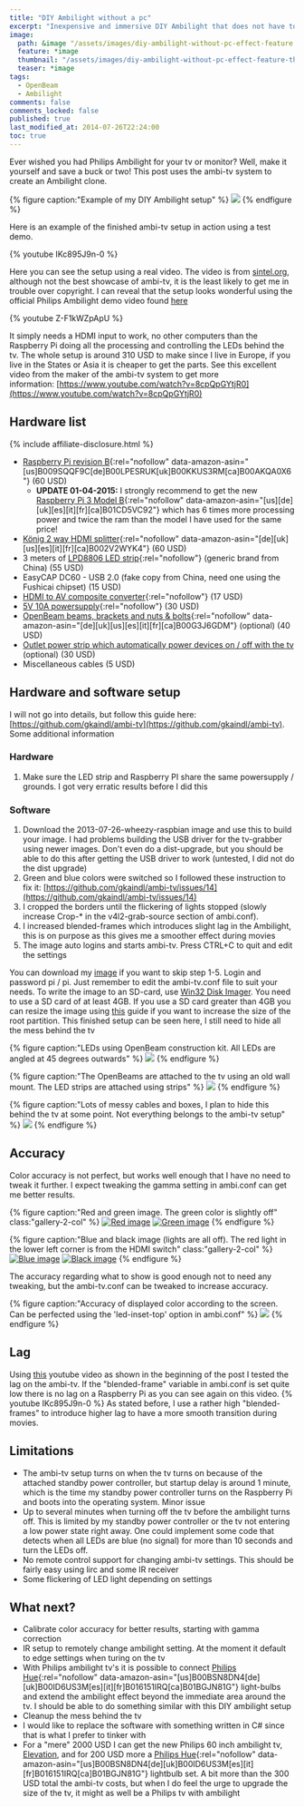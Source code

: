 ```yaml
---
title: "DIY Ambilight without a pc"
excerpt: "Inexpensive and immersive DIY Ambilight that does not have to be attached to a PC."
image:
  path: &image "/assets/images/diy-ambilight-without-pc-effect-feature.jpg"
  feature: *image
  thumbnail: "/assets/images/diy-ambilight-without-pc-effect-feature-th.jpg"
  teaser: *image
tags:
  - OpenBeam
  - Ambilight
comments: false
comments_locked: false
published: true
last_modified_at: 2014-07-26T22:24:00
toc: true
---
```

Ever wished you had Philips Ambilight for your tv or monitor? Well, make it yourself and save a buck or two! This post uses the ambi-tv system to create an Ambilight clone.

{% figure caption:"Example of my DIY Ambilight setup" %}
![](/assets/images/diy-ambilight-without-pc-effect.jpg)
{% endfigure %}

Here is an example of the finished ambi-tv setup in action using a test demo.

{% youtube IKc895J9n-0 %}

Here you can see the setup using a real video. The video is from [sintel.org](http://www.sintel.org/), although not the best showcase of ambi-tv, it is the least likely to get me in trouble over copyright. I can reveal that the setup looks wonderful using the official Philips Ambilight demo video found [here](https://www.youtube.com/watch?v=jV8IFZ5Sa_k)

{% youtube Z-F1kWZpApU %}

It simply needs a HDMI input to work, no other computers than the Raspberry Pi doing all the processing and controlling the LEDs behind the tv. The whole setup is around 310 USD to make since I live in Europe, if you live in the States or Asia it is cheaper to get the parts. See this excellent video from the maker of the ambi-tv system to get more information: [https://www.youtube.com/watch?v=8cpQpGYtjR0](https://www.youtube.com/watch?v=8cpQpGYtjR0)
## Hardware list
{% include affiliate-disclosure.html %}

* [Raspberry Pi revision B](https://www.amazon.com/dp/B009SQQF9C/){:rel="nofollow" data-amazon-asin="[us]B009SQQF9C[de]B00LPESRUK[uk]B00KKUS3RM[ca]B00AKQA0X6"} (60 USD)
  * **UPDATE 01-04-2015:** I strongly recommend to get the new [Raspberry Pi 3 Model B](https://www.amazon.com/dp/B01CD5VC92/){:rel="nofollow" data-amazon-asin="[us][de][uk][es][it][fr][ca]B01CD5VC92"} which has 6 times more processing power and twice the ram than the model I have used for the same price!
* [König 2 way HDMI splitter](https://www.amazon.com/dp/B002V2WYK4/){:rel="nofollow" data-amazon-asin="[de][uk][us][es][it][fr][ca]B002V2WYK4"} (60 USD)
* 3 meters of [LPD8806 LED strip](https://www.amazon.com/s/ref=nb_sb_noss_2?url=search-alias%3Daps&field-keywords=LPD8806+LED+strip){:rel="nofollow"} (generic brand from China) (55 USD)
* EasyCAP DC60 - USB 2.0 (fake copy from China, need one using the Fushicai chipset) (15 USD)
* [HDMI to AV composite converter](https://www.amazon.com/s/ref=nb_sb_noss_2?url=search-alias%3Daps&field-keywords=HDMI+to+AV+composite+converter){:rel="nofollow"} (17 USD)
* [5V 10A powersupply](http://www.adafruit.com/product/658){:rel="nofollow"} (30 USD)
* [OpenBeam beams, brackets and nuts & bolts](https://www.amazon.com/dp/B00G3J6GDM/){:rel="nofollow" data-amazon-asin="[de][uk][us][es][it][fr][ca]B00G3J6GDM"} (optional) (40 USD)
* [Outlet power strip which automatically power devices on / off with the tv](https://www.av-cables.dk/elspareskinne/) (optional) (30 USD)
* Miscellaneous cables (5 USD)

## Hardware and software setup
I will not go into details, but follow this guide here: [https://github.com/gkaindl/ambi-tv](https://github.com/gkaindl/ambi-tv). Some additional information

### Hardware

1. Make sure the LED strip and Raspberry PI share the same powersupply / grounds. I got very erratic results before I did this

### Software

1. Download the 2013-07-26-wheezy-raspbian image and use this to build your image. I had problems building the USB driver for the tv-grabber using newer images. Don't even do a dist-upgrade, but you should be able to do this after getting the USB driver to work (untested, I did not do the dist upgrade)
2. Green and blue colors were switched so I followed these instruction to fix it: [https://github.com/gkaindl/ambi-tv/issues/14](https://github.com/gkaindl/ambi-tv/issues/14)
3. I cropped the borders until the flickering of lights stopped (slowly increase Crop-* in the v4l2-grab-source section of ambi.conf).
4. I increased blended-frames which introduces slight lag in the Ambilight, this is on purpose as this gives me a smoother effect during movies
5. The image auto logins and starts ambi-tv. Press CTRL+C to quit and edit the settings

You can download my [image](https://www.dropbox.com/s/4947g5meatfvbm2/ambi-tv.gz?dl=1) if you want to skip step 1-5. Login and password pi / pi. Just remember to edit the ambi-tv.conf file to suit your needs. To write the image to an SD-card, use [Win32 Disk Imager](http://sourceforge.net/projects/win32diskimager/). You need to use a SD card of at least 4GB. If you use a SD card greater than 4GB you can resize the image using [this](http://softwarebakery.com/shrinking-images-on-linux) guide if you want to increase the size of the root partition.
This finished setup can be seen here, I still need to hide all the mess behind the tv

{% figure caption:"LEDs using OpenBeam construction kit. All LEDs are angled at 45 degrees outwards" %}
![](/assets/images/diy-ambilight-without-pc-setup-leds.jpg)
{% endfigure %}

{% figure caption:"The OpenBeams are attached to the tv using an old wall mount. The LED strips are attached using strips" %}
![](/assets/images/diy-ambilight-without-pc-setup-back.jpg)
{% endfigure %}

{% figure caption:"Lots of messy cables and boxes, I plan to hide this behind the tv at some point. Not everything belongs to the ambi-tv setup" %}
![](/assets/images/diy-ambilight-without-pc-setup-the-rest.jpg)
{% endfigure %}

## Accuracy
Color accuracy is not perfect, but works well enough that I have no need to tweak it further. I expect tweaking the gamma setting in ambi.conf can get me better results.

{% figure caption:"Red and green image. The green color is slightly off" class:"gallery-2-col" %}
  [![Red image](/assets/images/diy-ambilight-without-pc-red-image.jpg)](/assets/images/diy-ambilight-without-pc-red-image.jpg)
  [![Green image](/assets/images/diy-ambilight-without-pc-green-image.jpg)](/assets/images/diy-ambilight-without-pc-green-image.jpg)
{% endfigure %}

{% figure caption:"Blue and black image (lights are all off). The red light in the lower left corner is from the HDMI switch" class:"gallery-2-col" %}
  [![Blue image](/assets/images/diy-ambilight-without-pc-blue-image.jpg)](/assets/images/diy-ambilight-without-pc-blue-image.jpg)
  [![Black image](/assets/images/diy-ambilight-without-pc-black-image.jpg)](/assets/images/diy-ambilight-without-pc-black-image.jpg)
{% endfigure %}

The accuracy regarding what to show is good enough not to need any tweaking, but the ambi-tv.conf can be tweaked to increase accuracy.

{% figure caption:"Accuracy of displayed color according to the screen. Can be perfected using the 'led-inset-top' option in ambi.conf" %}
![](/assets/images/diy-ambilight-without-pc-accuracy.jpg)
{% endfigure %}

## Lag
Using [this](https://www.youtube.com/watch?v=sr_vL2anfXA) youtube video as shown in the beginning of the post I tested the lag on the ambi-tv. If the "blended-frame" variable in ambi.conf is set quite low there is no lag on a Raspberry Pi as you can see again on this video.
{% youtube IKc895J9n-0 %}
As stated before, I use a rather high "blended-frames" to introduce higher lag to have a more smooth transition during movies.

## Limitations

* The ambi-tv setup turns on when the tv turns on because of the attached standby power controller, but startup delay is around 1 minute, which is the time my standby power controller turns on the Raspberry Pi and boots into the operating system. Minor issue
* Up to several minutes when turning off the tv before the ambilight turns off. This is limited by my standby power controller or the tv not entering a low power state right away. One could implement some code that detects when all LEDs are blue (no signal) for more than 10 seconds and turn the LEDs off.
* No remote control support for changing ambi-tv settings. This should be fairly easy using lirc and some IR receiver
* Some flickering of LED light depending on settings

## What next?

* Calibrate color accuracy for better results, starting with gamma correction
* IR setup to remotely change ambilight setting. At the moment it default to edge settings when turing on the tv
* With Philips ambilight tv's it is possible to connect [Philips Hue](https://www.amazon.com/dp/B00BSN8DN4/){:rel="nofollow" data-amazon-asin="[us]B00BSN8DN4[de][uk]B00ID6US3M[es][it][fr]B016151IRQ[ca]B01BGJN81G"} light-bulbs and extend the ambilight effect beyond the immediate area around the tv. I should be able to do something similar with this DIY ambilight setup
* Cleanup the mess behind the tv
* I would like to replace the software with something written in C# since that is what I prefer to tinker with
* For a "mere" 2000 USD I can get the new Philips 60 inch ambilight tv, [Elevation](http://www.slashgear.com/philips-elevation-ambilighthue-tv-eyes-on-06296712/), and for 200 USD more a [Philips Hue](https://www.amazon.com/dp/B00BSN8DN4/){:rel="nofollow" data-amazon-asin="[us]B00BSN8DN4[de][uk]B00ID6US3M[es][it][fr]B016151IRQ[ca]B01BGJN81G"} lightbulb set. A bit more than the 300 USD total the ambi-tv costs, but when I do feel the urge to upgrade the size of the tv, it might as well be a Philips tv with ambilight
